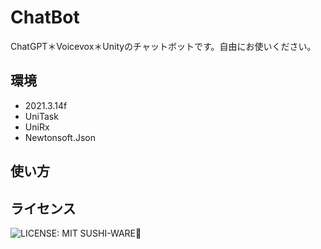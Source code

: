 # ChatBot
ChatGPT＊Voicevox＊Unityのチャットボットです。自由にお使いください。
## 環境  
- 2021.3.14f  
- UniTask
- UniRx
- Newtonsoft.Json  
## 使い方

## ライセンス 
![LICENSE: MIT SUSHI-WARE🍣](https://raw.githubusercontent.com/watasuke102/mit-sushi-ware/master/MIT-SUSHI-WARE.svg)
